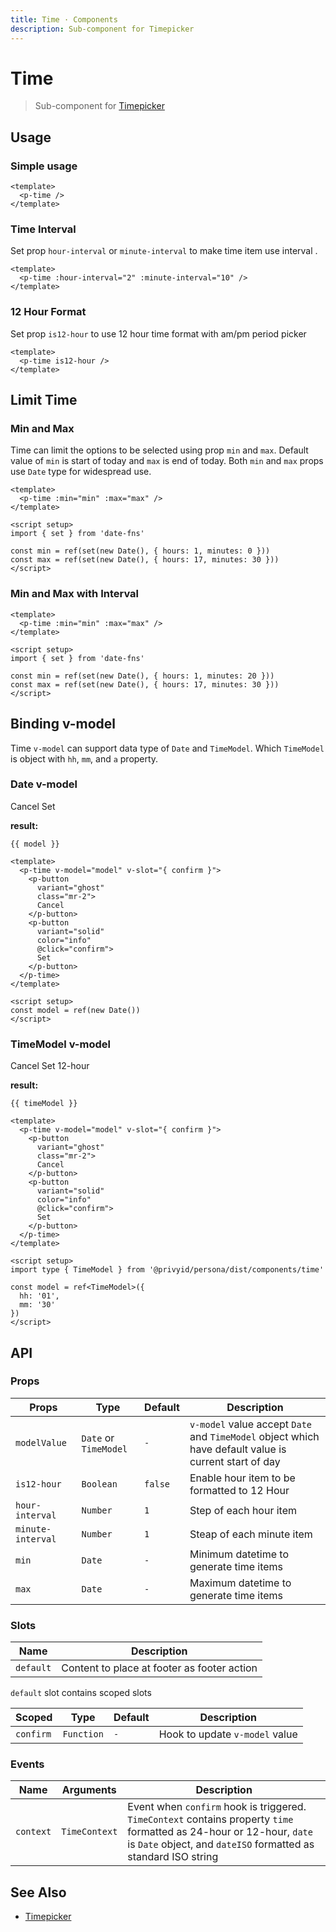 ```yaml
---
title: Time · Components
description: Sub-component for Timepicker
---
```


<script setup>
  import pTime from "./Time.vue"
  import pToggle from '../toggle/Toggle.vue'
  import pButton from "../button/Button.vue"
  import { ref, watch } from "vue-demi"
  import { startOfDay, addDays, set, addHours } from 'date-fns'

  const minTime = ref(set(new Date(), { hours: 1, minutes: 20 }))
  const maxTime = ref(set(new Date(), { hours: 17, minutes: 30 }))

  const is12Hour  = ref(false)
  const model     = ref(new Date())
  const timeModel = ref({
    hh: '01',
    mm: '30'
  })
</script>

# Time

> Sub-component for [Timepicker](/components/timepicker/)

## Usage

### Simple usage

<preview>
  <p-time />
</preview>

```vue
<template>
  <p-time />
</template>
```

### Time Interval

Set prop `hour-interval` or `minute-interval` to make time item use interval .

<preview>
  <p-time :hour-interval="2" :minute-interval="10" />
</preview>

```vue
<template>
  <p-time :hour-interval="2" :minute-interval="10" />
</template>
```

### 12 Hour Format

Set prop `is12-hour` to use 12 hour time format with am/pm period picker

<preview>
  <p-time is12-hour />
</preview>

```vue
<template>
  <p-time is12-hour />
</template>
```

## Limit Time

### Min and Max
Time can limit the options to be selected using prop `min` and `max`. Default value of `min` is start of today and `max` is end of today.
Both `min` and `max` props use `Date` type for widespread use.

<preview>
  <p-time :min="minTime" :max="maxTime" />
</preview>

```vue
<template>
  <p-time :min="min" :max="max" />
</template>

<script setup>
import { set } from 'date-fns'

const min = ref(set(new Date(), { hours: 1, minutes: 0 }))
const max = ref(set(new Date(), { hours: 17, minutes: 30 }))
</script>
```

### Min and Max with Interval

<preview>
  <p-time :min="minTime" :max="maxTime" :hour-interval="2" :minute-interval="10" />
</preview>

```vue
<template>
  <p-time :min="min" :max="max" />
</template>

<script setup>
import { set } from 'date-fns'

const min = ref(set(new Date(), { hours: 1, minutes: 20 }))
const max = ref(set(new Date(), { hours: 17, minutes: 30 }))
</script>
```

## Binding v-model

Time `v-model` can support data type of `Date` and `TimeModel`. Which `TimeModel` is object with `hh`, `mm`, and `a` property.

### Date v-model

<preview>
  <p-time v-model="model" v-slot="{ confirm }">
    <p-button
      variant="ghost"
      class="mr-2">
      Cancel
    </p-button>
    <p-button
      variant="solid"
      color="info"
      @click="confirm">
      Set
    </p-button>
  </p-time>
</preview>

**result:**

<pre class="truncate"><code>{{ model }}</code></pre>


```vue
<template>
  <p-time v-model="model" v-slot="{ confirm }">
    <p-button
      variant="ghost"
      class="mr-2">
      Cancel
    </p-button>
    <p-button
      variant="solid"
      color="info"
      @click="confirm">
      Set
    </p-button>
  </p-time>
</template>

<script setup>
const model = ref(new Date())
</script>
```

### TimeModel v-model

<preview class="flex space-x-2">
  <p-time v-model="timeModel" :is12-hour="is12Hour" v-slot="{ confirm }">
    <p-button
      variant="ghost"
      class="mr-2">
      Cancel
    </p-button>
    <p-button
      variant="solid"
      color="info"
      @click="confirm">
      Set
    </p-button>
  </p-time>
  <p-toggle v-model="is12Hour">12-hour</p-toggle>
</preview>

**result:**

<pre class="truncate"><code>{{ timeModel }}</code></pre>


```vue
<template>
  <p-time v-model="model" v-slot="{ confirm }">
    <p-button
      variant="ghost"
      class="mr-2">
      Cancel
    </p-button>
    <p-button
      variant="solid"
      color="info"
      @click="confirm">
      Set
    </p-button>
  </p-time>
</template>

<script setup>
import type { TimeModel } from '@privyid/persona/dist/components/time'

const model = ref<TimeModel>({
  hh: '01',
  mm: '30'
})
</script>
```

## API

### Props

| Props             | Type                  | Default | Description                                                                                           |
| ----------------- | --------------------- | ------- | ----------------------------------------------------------------------------------------------------- |
| `modelValue`      | `Date` or `TimeModel` | `-`  | `v-model` value accept `Date` and `TimeModel` object which have default value is current start of day |
| `is12-hour`      | `Boolean`             | `false` | Enable hour item to be formatted to 12 Hour                                                           |
| `hour-interval`   | `Number`              | `1`     | Step of each hour item                                                                                |
| `minute-interval` | `Number`              | `1`     | Steap of each minute item                                                                             |
| `min`             | `Date`                | `-`     | Minimum datetime to generate time items                                                               |
| `max`             | `Date`                | `-`     | Maximum datetime to generate time items                                                               |

### Slots

| Name      | Description                                 |
| --------- | ------------------------------------------- |
| `default` | Content to place at footer as footer action |

`default` slot contains scoped slots

| Scoped    | Type       | Default | Description                    |
| --------- | ---------- | ------- | ------------------------------ |
| `confirm` | `Function` | `-`     | Hook to update `v-model` value |

### Events

| Name      | Arguments     | Description                                                                                                                                                                               |
| --------- | ------------- | ----------------------------------------------------------------------------------------------------------------------------------------------------------------------------------------- |
| `context` | `TimeContext` | Event when `confirm` hook is triggered. `TimeContext` contains property `time` formatted as 24-hour or 12-hour, `date` is `Date` object, and `dateISO` formatted as standard ISO string   |

## See Also

- [Timepicker][timepicker]

[timepicker]: /components/timepicker/index
